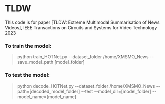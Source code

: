 # TLDW

This code is for paper [TLDW: Extreme Multimodal Summarisation of News Videos], IEEE Transactions on Circuits and Systems for Video Technology 2023

### To train the model:
> python train_HOTNet.py --dataset_folder /home/XMSMO_News --save_model_path [model_folder] 


### To test the model:
> python decode_HOTNet.py --dataset_folder /home/XMSMO_News --path=[decoded_model_folder] --test --model_dir=[model_folder] --model_name=[model_name]
